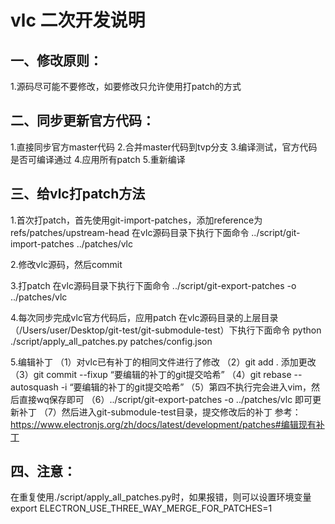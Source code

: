 # vlc 二次开发说明

## 一、修改原则：
1.源码尽可能不要修改，如要修改只允许使用打patch的方式

## 二、同步更新官方代码：
1.直接同步官方master代码
2.合并master代码到tvp分支
3.编译测试，官方代码是否可编译通过
4.应用所有patch
5.重新编译

## 三、给vlc打patch方法
1.首次打patch，首先使用git-import-patches，添加reference为refs/patches/upstream-head
在vlc源码目录下执行下面命令
../script/git-import-patches ../patches/vlc 

2.修改vlc源码，然后commit

3.打patch
在vlc源码目录下执行下面命令
../script/git-export-patches -o ../patches/vlc

4.每次同步完成vlc官方代码后，应用patch
在vlc源码目录的上层目录（/Users/user/Desktop/git-test/git-submodule-test）下执行下面命令
python ./script/apply_all_patches.py patches/config.json

5.编辑补丁
（1）对vlc已有补丁的相同文件进行了修改
（2）git add . 添加更改
（3）git commit --fixup “要编辑的补丁的git提交哈希”
（4）git rebase --autosquash -i “要编辑的补丁的git提交哈希”
（5）第四不执行完会进入vim，然后直接wq保存即可
（6）../script/git-export-patches -o ../patches/vlc 即可更新补丁
（7）然后进入git-submodule-test目录，提交修改后的补丁
参考：https://www.electronjs.org/zh/docs/latest/development/patches#编辑现有补丁

## 四、注意：
在重复使用./script/apply_all_patches.py时，如果报错，则可以设置环境变量
export ELECTRON_USE_THREE_WAY_MERGE_FOR_PATCHES=1
